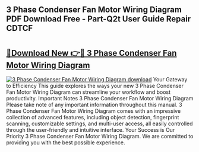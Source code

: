 ## 3 Phase Condenser Fan Motor Wiring Diagram PDF Download Free - Part-Q2t User Guide Repair CDTCF

# <h2><a href="http://dfk96rt.blite.top/?on=3+Phase+Condenser+Fan+Motor+Wiring+Diagram">🔗Download New 👉🔴 3 Phase Condenser Fan Motor Wiring Diagram</a></h2>

[![3 Phase Condenser Fan Motor Wiring Diagram download](https://i.imgur.com/lujVjoI.png)](http://dfk96rt.blite.top/?on=3+Phase+Condenser+Fan+Motor+Wiring+Diagram)
Your Gateway to Efficiency This guide explores the ways your new 3 Phase Condenser Fan Motor Wiring Diagram can streamline your workflow and boost productivity. Important Notes 3 Phase Condenser Fan Motor Wiring Diagram Please take note of any important information throughout this manual. 3 Phase Condenser Fan Motor Wiring Diagram comes with an impressive collection of advanced features, including object detection, fingerprint scanning, customizable settings, and multi-user access, all easily controlled through the user-friendly and intuitive interface. Your Success is Our Priority 3 Phase Condenser Fan Motor Wiring Diagram. We are committed to providing you with the best possible experience.
